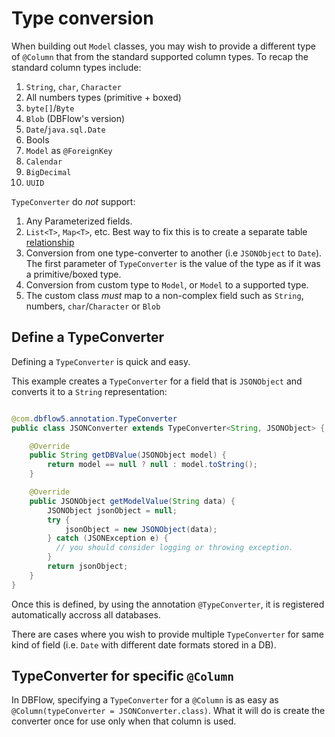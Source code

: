 # Type conversion

When building out `Model` classes, you may wish to provide a different type of `@Column` that from the standard supported column types. To recap the standard column types include:
  1. `String`, `char`, `Character`
  2. All numbers types (primitive + boxed)
  3. `byte[]`/`Byte`
  4. `Blob` (DBFlow's version)
  5. `Date`/`java.sql.Date`
  6. Bools
  7. `Model` as `@ForeignKey`
  8. `Calendar`
  9. `BigDecimal`
  10. `UUID`

`TypeConverter` do _not_ support:
  1. Any Parameterized fields.
  2. `List<T>`, `Map<T>`, etc. Best way to fix this is to create a separate table [relationship](Relationships.md)
  3. Conversion from one type-converter to another (i.e `JSONObject` to `Date`). The first parameter of `TypeConverter` is the value of the type as if it was a primitive/boxed type.
  4. Conversion from custom type to `Model`, or `Model` to a supported type.
  5. The custom class _must_ map to a non-complex field such as `String`, numbers, `char`/`Character` or `Blob`

## Define a TypeConverter

Defining a `TypeConverter` is quick and easy.

This example creates a `TypeConverter` for a field that is `JSONObject` and converts it to a `String` representation:

```java

@com.dbflow5.annotation.TypeConverter
public class JSONConverter extends TypeConverter<String, JSONObject> {

    @Override
    public String getDBValue(JSONObject model) {
        return model == null ? null : model.toString();
    }

    @Override
    public JSONObject getModelValue(String data) {
        JSONObject jsonObject = null;
        try {
            jsonObject = new JSONObject(data);
        } catch (JSONException e) {
          // you should consider logging or throwing exception.
        }
        return jsonObject;
    }
}

```

Once this is defined, by using the annotation `@TypeConverter`, it is registered automatically accross all databases.

There are cases where you wish to provide multiple `TypeConverter` for same kind of field (i.e. `Date` with different date formats stored in a DB).

## TypeConverter for specific `@Column`

In DBFlow, specifying a `TypeConverter` for a `@Column` is as easy as `@Column(typeConverter = JSONConverter.class)`. What it will do is create the converter once for use only when that column is used.
